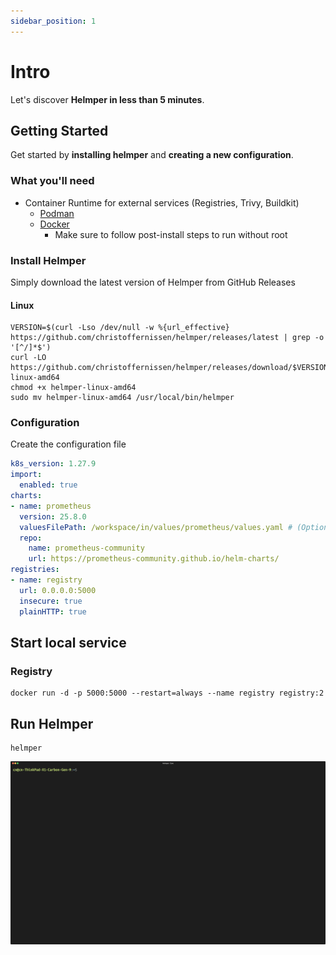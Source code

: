 ```yaml
---
sidebar_position: 1
---
```


# Intro

Let's discover **Helmper in less than 5 minutes**.

## Getting Started

Get started by **installing helmper** and **creating a new configuration**.

### What you'll need

- Container Runtime for external services (Registries, Trivy, Buildkit)
  - [Podman](https://podman.io/)
  - [Docker](https://www.docker.com/)
    - Make sure to follow post-install steps to run without root

### Install Helmper

Simply download the latest version of Helmper from GitHub Releases

#### Linux

```shell title="bash"
VERSION=$(curl -Lso /dev/null -w %{url_effective} https://github.com/christoffernissen/helmper/releases/latest | grep -o '[^/]*$')
curl -LO https://github.com/christoffernissen/helmper/releases/download/$VERSION/helmper-linux-amd64
chmod +x helmper-linux-amd64
sudo mv helmper-linux-amd64 /usr/local/bin/helmper
```

### Configuration

Create the configuration file

```yaml title="$HOME/.config/helmper/helmper.yaml"
k8s_version: 1.27.9
import:
  enabled: true
charts:
- name: prometheus
  version: 25.8.0
  valuesFilePath: /workspace/in/values/prometheus/values.yaml # (Optional)
  repo:
    name: prometheus-community
    url: https://prometheus-community.github.io/helm-charts/
registries:
- name: registry
  url: 0.0.0.0:5000
  insecure: true
  plainHTTP: true
```

## Start local service

### Registry

```shell title="bash"
docker run -d -p 5000:5000 --restart=always --name registry registry:2
```

## Run Helmper

```shell title="Run Helmper"
helmper
```

<p align="center"><img src="https://github.com/ChristofferNissen/helmper/blob/main/docs/gifs/simple.gif?raw=true"/></p>
